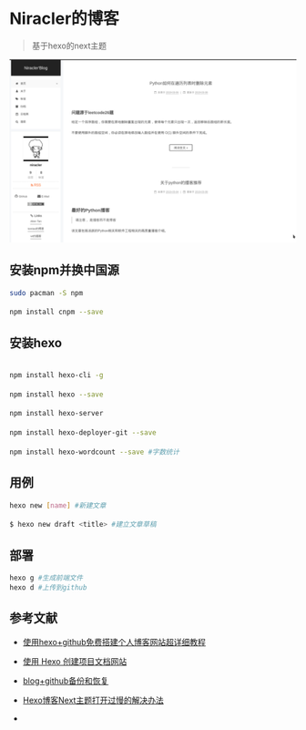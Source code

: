 # Niracler的博客

> 基于hexo的next主题

![](source/images/header.png)

## 安装npm并换中国源

```bash
sudo pacman -S npm

npm install cnpm --save
```

## 安装hexo

```bash

npm install hexo-cli -g

npm install hexo --save

npm install hexo-server

npm install hexo-deployer-git --save

npm install hexo-wordcount --save #字数统计
```

## 用例

```bash
hexo new [name] #新建文章

$ hexo new draft <title> #建立文章草稿
```

## 部署

```bash
hexo g #生成前端文件
hexo d #上传到github
```

## 参考文献

- [使用hexo+github免费搭建个人博客网站超详细教程](https://www.jianshu.com/p/a39573555039)

- [使用 Hexo 创建项目文档网站](https://github.com/nodejh/nodejh.github.io/issues/37)

- [blog+github备份和恢复](https://jinzequn.github.io/2018/01/24/github-hexo/)

- [Hexo博客Next主题打开过慢的解决办法](http://www.mdslq.cn/archives/f186e832.html)

- []()
